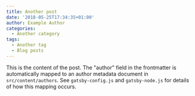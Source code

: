 ```yaml
---
title: Another post
date: '2018-05-25T17:34:35+01:00'
author: Example Author
categories:
  - Another category
tags:
  - Another tag
  - Blog posts
---
```


This is the content of the post. The "author" field in the frontmatter is
automatically mapped to an author metadata document in `src/content/authors`.
See `gatsby-config.js` and `gatsby-node.js` for details of how this mapping
occurs.
